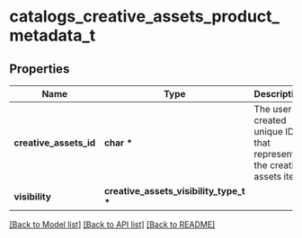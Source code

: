# catalogs_creative_assets_product_metadata_t

## Properties
Name | Type | Description | Notes
------------ | ------------- | ------------- | -------------
**creative_assets_id** | **char \*** | The user-created unique ID that represents the creative assets item. | 
**visibility** | **creative_assets_visibility_type_t \*** |  | 

[[Back to Model list]](../README.md#documentation-for-models) [[Back to API list]](../README.md#documentation-for-api-endpoints) [[Back to README]](../README.md)


